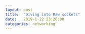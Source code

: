 ```yaml
---
layout: post
title:  "Diving into Raw sockets"
date:   2019-1-22 23:26:00
categories: networking
---
```


